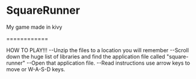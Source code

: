 SquareRunner
============

My game made in kivy

============

HOW TO PLAY!!!
--Unzip the files to a location you will remember
--Scroll down the huge list of libraries and find the application file called "square-runner"
--Open that application file. 
--Read instructions use arrow keys to move or W-A-S-D keys. 
